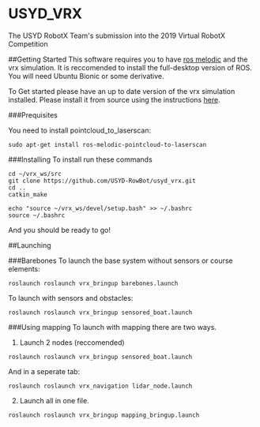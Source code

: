 # USYD_VRX
The USYD RobotX Team's submission into the 2019 Virtual RobotX Competition

##Getting Started
This software requires you to have [ros melodic](http://wiki.ros.org/melodic) and the vrx simulation. It is reccomended to install the full-desktop version of ROS.
You will need Ubuntu Bionic or some derivative.

To Get started please have an up to date version of the vrx simulation installed. Please install it from source using the instructions [here](https://bitbucket.org/osrf/vrx/wiki/tutorials/SystemSetupInstall).


###Prequisites

You need to install pointcloud_to_laserscan:
```
sudo apt-get install ros-melodic-pointcloud-to-laserscan
```


###Installing
To install run these commands
```
cd ~/vrx_ws/src
git clone https://github.com/USYD-RowBot/usyd_vrx.git
cd ..
catkin_make

echo "source ~/vrx_ws/devel/setup.bash" >> ~/.bashrc
source ~/.bashrc

```
And you should be ready to go!

##Launching

###Barebones
To launch the base system without sensors or course elements:
```
roslaunch roslaunch vrx_bringup barebones.launch
```
To launch with sensors and obstacles:
```
roslaunch roslaunch vrx_bringup sensored_boat.launch
```

###Using mapping
To launch with mapping there are two ways.
1. Launch 2 nodes (reccomended)
```
roslaunch roslaunch vrx_bringup sensored_boat.launch
```
And in a seperate tab:
```
roslaunch roslaunch vrx_navigation lidar_node.launch
```

2. Launch all in one file.
```
roslaunch roslaunch vrx_bringup mapping_bringup.launch
```

